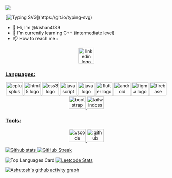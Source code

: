 ![](https://komarev.com/ghpvc/?username=kishan4139&style=for-the-badge)

[![Typing SVG](https://readme-typing-svg.demolab.com/?lines=I+am+a+Front-End+Developer;I+am+a+Android+Developer;)](https://git.io/typing-svg)



- 👋 Hi, I’m @kishan4139
- 🌱 I’m currently learning C++ (intermediate level)
- 📫 How to reach me : 
<div id="badges">
 <p align="center"> <a href="https://www.linkedin.com/in/kishan4139">
    <img src="https://raw.githubusercontent.com/maurodesouza/profile-readme-generator/master/src/assets/icons/social/linkedin/default.svg" width="50" height="50" alt="linkedin logo"  />
</div>

<h3 align="left">Languages:</h3>
  
<div align="center">
  <img src="https://cdn.jsdelivr.net/gh/devicons/devicon/icons/cplusplus/cplusplus-original.svg" height="40" width="52" alt="cplusplus logo"  />
  <img src="https://cdn.jsdelivr.net/gh/devicons/devicon/icons/html5/html5-original.svg" height="40" width="52" alt="html5 logo"  />
  <img src="https://cdn.jsdelivr.net/gh/devicons/devicon/icons/css3/css3-original.svg" height="40" width="52" alt="css3 logo"  />
  <img src="https://cdn.jsdelivr.net/gh/devicons/devicon/icons/javascript/javascript-original.svg" height="40" width="52" alt="javascript logo"  />
  <img src="https://cdn.jsdelivr.net/gh/devicons/devicon/icons/java/java-original.svg" height="40" width="52" alt="java logo"  />
  <img src="https://cdn.jsdelivr.net/gh/devicons/devicon/icons/flutter/flutter-original.svg" height="40" width="52" alt="flutter logo"  />
  <img src="https://cdn.jsdelivr.net/gh/devicons/devicon/icons/android/android-original.svg" height="40" width="52" alt="android logo"  />
  <img src="https://cdn.jsdelivr.net/gh/devicons/devicon/icons/figma/figma-original.svg" height="40" width="52" alt="figma logo"  />
  <img src="https://cdn.jsdelivr.net/gh/devicons/devicon/icons/firebase/firebase-plain.svg" height="40" width="52" alt="firebase logo"  />
  <img src="https://cdn.jsdelivr.net/gh/devicons/devicon/icons/bootstrap/bootstrap-original.svg" height="40" width="52" alt="bootstrap logo"  />
  <img src="https://cdn.jsdelivr.net/gh/devicons/devicon/icons/tailwindcss/tailwindcss-original-wordmark.svg" height="40" width="52" alt="tailwindcss logo"  />

</div>
  
  <h3 align="left">Tools:</h3>
  <div align="center">
      <img src="https://cdn.jsdelivr.net/gh/devicons/devicon/icons/vscode/vscode-original.svg" height="40" width="52" alt="vscode logo"  />
      <img src="https://cdn.jsdelivr.net/gh/devicons/devicon/icons/github/github-original.svg" height="40" width="52" alt="github logo"  />
  </div>
  
  <p>
  </p>
  
    
![Github stats](https://github-readme-stats.vercel.app/api?username=kishan4139&theme=highcontrast&show_icons=true&count_private=true) [![GitHub Streak](https://streak-stats.demolab.com/?user=kishan4139&theme=highcontrast)](https://git.io/streak-stats)

![Top Languages Card](https://github-readme-stats.vercel.app/api/top-langs/?username=kishan4139&theme=highcontrast) [![Leetcode Stats](https://leetcard.jacoblin.cool/kishan4139)](https://leetcode.com/kishan_4139)

<!-- [![@kishan's Holopin board](https://holopin.me/kishan4139)](https://holopin.io/@kishan4139) -->


<!-- [![Ashutosh's github activity graph](https://activity-graph.herokuapp.com/graph?username=kishan4139&theme=github-dark)](https://github.com/ashutosh00710&theme=github-dark/github-readme-activity-graph) -->
[![Ashutosh's github activity graph](https://github-readme-activity-graph.cyclic.app/graph?username=kishan4139&theme=github-dark)](https://github.com/ashutosh00710/github-readme-activity-graph)
